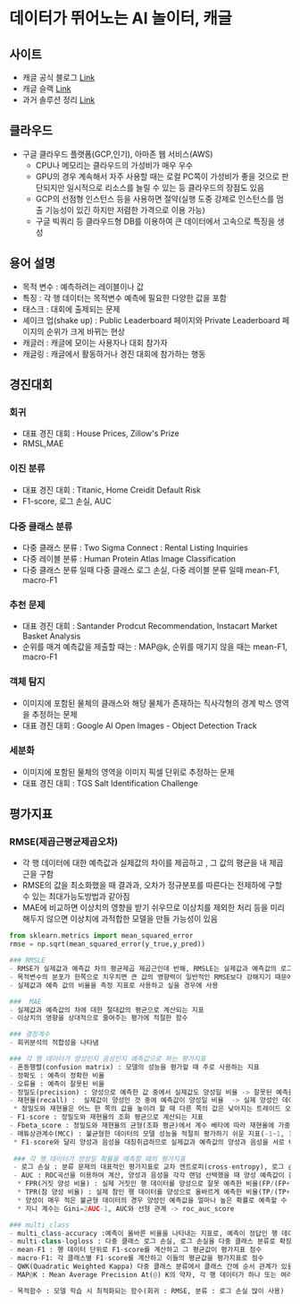 # 데이터가 뛰어노는 AI 놀이터, 캐글 
## 사이트
- 캐글 공식 블로그 [Link](https://medium.com/kaggle-blog)
- 캐글 슬랙 [Link](https://kagglenoobs.slack.com/)
- 과거 솔루션 정리 [Link](https://www.kaggle.com/sudalairajkumar/winning-solutions-of-kaggle-competitions)

## 클라우드
- 구글 클라우드 플랫폼(GCP,인기), 아마존 웹 서비스(AWS)
  * CPU나 메모리는 클라우드의 가성비가 매우 우수
  * GPU의 경우 계속해서 자주 사용할 때는 로컬 PC쪽이 가성비가 좋을 것으로 판단되지만 일시적으로 리소스를 늘릴 수 있는 등 클라우드의 장점도 있음
  * GCP의 선점형 인스턴스 등을 사용하면 절약(실행 도중 강제로 인스턴스를 멈출 기능성이 있긴 하지만 저렴한 가격으로 이용 가능)
  * 구글 빅쿼리 등 클라우드형 DB를 이용하여 큰 데이터에서 고속으로 특징을 생성

## 용어 설명
- 목적 변수 : 예측하려는 레이블이나 값 
- 특징 : 각 행 데이터는 목적변수 예측에 필요한 다양한 값을 포함 
- 태스크 : 대회에 출제되는 문제
- 셰이크 업(shake up) : Public Leaderboard 페이지와 Private Leaderboard 페이지의 순위가 크게 바뀌는 현상 
- 캐글러 : 캐글에 모이는 사용자나 대회 참가자
- 캐글링 : 캐글에서 활동하거나 경진 대회에 참가하는 행동

## 경진대회
### 회귀
- 대표 경진 대회 : House Prices, Zillow's Prize
- RMSL,MAE

### 이진 분류
- 대표 경진 대회 : Titanic, Home Creidit Default Risk
- F1-score, 로그 손실, AUC

### 다중 클래스 분류
- 다중 클래스 분류 : Two Sigma Connect : Rental Listing Inquiries
- 다중 레이블 분류 : Human Protein Atlas Image Classification
- 다중 클래스 분류 일때 다중 클래스 로그 손실, 다중 레이블 분류 일때 mean-F1, macro-F1

### 추천 문제
-  대표 경진 대회 : Santander Prodcut Recommendation, Instacart Market Basket Analysis
- 순위를 매겨 예측값을 제출할 때는 : MAP@k, 순위를 매기지 않을 때는 mean-F1, macro-F1

### 객체 탐지
- 이미지에 포함된 물체의 클래스와 해당 물체가 존재하는 직사각형의 경계 박스 영역을 추정하는 문제 
- 대표 경진 대회 : Google AI Open Images - Object Detection Track

### 세분화
- 이미지에 포함된 물체의 영역을 이미지 픽셀 단위로 추정하는 문제
- 대표 경진 대회 : TGS Salt Identification Challenge

## 평가지표
### RMSE(제곱근평균제곱오차)
- 각 행 데이터에 대한 예측값과 실제값의 차이를 제곱하고 , 그 값의 평균을 내 제곱근을 구함 
- RMSE의 값을 최소화했을 때 결과과, 오차가 정규분포를 따른다는 전제하에 구할 수 있는 최대가능도방법과 같아짐 
- MAE에 비교하면 이상치의 영향을 받기 쉬우므로 이상치를 제외한 처리 등을 미리 해두지 않으면 이상치에 과적합한 모델을 만들 가능성이 있음 
```python
from sklearn.metrics import mean_squared_error
rmse = np.sqrt(mean_squared_error(y_true,y_pred))

### RMSLE
- RMSE가 실제값과 예측값 차의 평균제곱 제곱근인데 반해, RMSLE는 실제값과 예측값의 로그를 각각 취한 후 , 그 차의 제곱평균제곱제곱근으로 계산되는 지표
- 목적변수의 분포가 한쪽으로 치우치면 큰 값의 영향력이 일반적인 RMSE보다 강해지기 때문에 이를 방지하려고 사용
- 실제값과 예측 값의 비율을 측정 지표로 사용하고 싶을 경우에 사용 

###  MAE
- 실제값과 예측값의 차에 대한 절대값의 평균으로 계산되는 지표 
- 이상치의 영향을 상대적으로 줄여주는 평가에 적절한 함수 

### 결정계수
- 회귀분석의 적합성을 나타냄

### 각 행 데이터가 양성인지 음성인지 예측값으로 하는 평가지표
- 혼동행렬(confusion matrix) : 모델의 성능을 평가할 때 주로 사용하는 지표 
- 정확도 : 예측이 정확한 비율
- 오류율 : 예측이 잘못된 비율 
- 정밀도(precision) : 양성으로 예측한 값 중에서 실제값도 양성일 비율 -> 잘못된 예측을 줄이고 싶다면 정밀도를 중시
- 재현율(recall) :  실제값이 양성인 것 중에 예측값이 양성일 비율  -> 실제 양성인 데이터를 양성으로 올바르게 예측하고 싶다면 재현율을 중시
 * 정밀도와 재현율은 어느 한 쪽의 값을 높이려 할 때 다른 쪽의 값은 낮아지는 트레이드 오프(Trade off) 관계 
- F1-score : 정밀도와 재현율의 조화 평균으로 계산되는 지표 
- Fbeta_score : 정밀도와 재현율의 균형(조화 평균)에서 계수 베타에 따라 재현율에 가중치를 주어 조정한 지표 
- 매튜상관계수(MCC) : 불균형한 데이터의 모델 성능을 적절히 평가하기 쉬운 지표(-1~1, 1:완벽한 예측, 0:랜덤한 예측, -1:완전 반대 예측) - matthews_corrcoef
 * F1-score와 달리 양성과 음성을 대칭취급하므로 실제값과 예측값의 양성과 음성을 서로 바꿔도 점수 같음 
 
 ### 각 행 데이터가 양성일 확률을 예측할 때의 평가지표
 - 로그 손실 : 분류 문제의 대표적인 평가지표로 교차 엔트로피(cross-entropy), 로그 손실이 낮을 수록 좋은 지표 
 - AUC : ROC곡선을 이용하여 계산, 양성과 음성을 각각 랜덤 선택했을 때 양성 예측값이 음성 예측값보다 클 확률 
  * FPR(거짓 양성 비율) : 실제 거짓인 행 데이터를 양성으로 잘못 예측한 비율(FP/(FP+TN))
  * TPR(참 양성 비율) : 실제 참인 행 데이터를 양성으로 올바르게 예측한 비율(TP/(TP+FN))
  * 양성이 매우 적은 불균형 데이터의 경우 양성인 예측값을 얼마나 높은 확률로 예측할 수 있을지 AUC에 크게 영향을 미침, 음성인 예측값의 오차 영향은 그리 안큼 
  * 지니 계수는 Gini=2AUC-1, AUC와 선형 관계 -> roc_auc_score

### multi_class
- multi_class-accuracy :예측이 올바른 비율을 나타내는 지표로, 예측이 정답인 행 데이터 수를 모든 행 데이터 수로 나눈 결과 
- multi-class-logloss : 다중 클래스 로그 손실, 로그 손실을 다중 클래스 분류로 확장, 각 클래스의 예측 확률을 제출하고, 행 데이터가 속한 클래스의 예측 확률을 로그를 취해 부호를 반전시킨 값
- mean-F1 : 행 데이터 단위로 F1-score를 계산하고 그 평균값이 평가지표 점수 
- macro-F1: 각 클래스별 F1-score를 계산하고 이들의 평균값을 평가지표로 점수 
- QWK(Quadratic Weighted Kappa) 다중 클래스 분류에서 클래스 간에 순서 관계가 있을 때 사용, 각 행 데이터의 예측값이 어느 클래스에 속하는지 제출 -> cohen_kappa_score
- MAP@K : Mean Average Precision At(@) K의 약자, 각 행 데이터가 하나 또는 여러 클래스에 속할 때 ,포함될 가능성이 높을 것으로 예측한 순서대로 K개의 클래스를 예측값으로 삼음 

- 목적함수 : 모델 학습 시 최적화되는 함수(회귀 : RMSE, 분류 : 로그 손실 많이 사용) 
